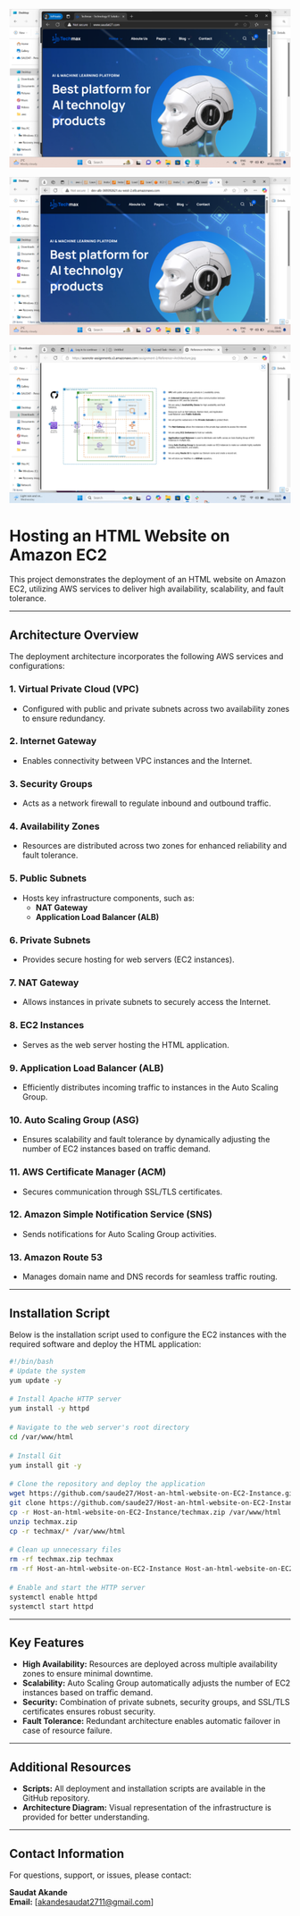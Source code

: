 ![Alt text](/git-ref-ach2.png)

![Alt text](/git-ref-ach1.png)

![Alt text](/git-ref-ach.png)


# Hosting an HTML Website on Amazon EC2

This project demonstrates the deployment of an HTML website on Amazon EC2, utilizing AWS services to deliver high availability, scalability, and fault tolerance.

---

## Architecture Overview

The deployment architecture incorporates the following AWS services and configurations:

### 1. **Virtual Private Cloud (VPC)**
   - Configured with public and private subnets across two availability zones to ensure redundancy.

### 2. **Internet Gateway**
   - Enables connectivity between VPC instances and the Internet.

### 3. **Security Groups**
   - Acts as a network firewall to regulate inbound and outbound traffic.

### 4. **Availability Zones**
   - Resources are distributed across two zones for enhanced reliability and fault tolerance.

### 5. **Public Subnets**
   - Hosts key infrastructure components, such as:
     - **NAT Gateway**
     - **Application Load Balancer (ALB)**

### 6. **Private Subnets**
   - Provides secure hosting for web servers (EC2 instances).

### 7. **NAT Gateway**
   - Allows instances in private subnets to securely access the Internet.

### 8. **EC2 Instances**
   - Serves as the web server hosting the HTML application.

### 9. **Application Load Balancer (ALB)**
   - Efficiently distributes incoming traffic to instances in the Auto Scaling Group.

### 10. **Auto Scaling Group (ASG)**
   - Ensures scalability and fault tolerance by dynamically adjusting the number of EC2 instances based on traffic demand.

### 11. **AWS Certificate Manager (ACM)**
   - Secures communication through SSL/TLS certificates.

### 12. **Amazon Simple Notification Service (SNS)**
   - Sends notifications for Auto Scaling Group activities.

### 13. **Amazon Route 53**
   - Manages domain name and DNS records for seamless traffic routing.

---

## Installation Script

Below is the installation script used to configure the EC2 instances with the required software and deploy the HTML application:

```bash
#!/bin/bash
# Update the system
yum update -y

# Install Apache HTTP server
yum install -y httpd

# Navigate to the web server's root directory
cd /var/www/html

# Install Git
yum install git -y

# Clone the repository and deploy the application
wget https://github.com/saude27/Host-an-html-website-on-EC2-Instance.git
git clone https://github.com/saude27/Host-an-html-website-on-EC2-Instance.git
cp -r Host-an-html-website-on-EC2-Instance/techmax.zip /var/www/html
unzip techmax.zip
cp -r techmax/* /var/www/html

# Clean up unnecessary files
rm -rf techmax.zip techmax
rm -rf Host-an-html-website-on-EC2-Instance Host-an-html-website-on-EC2-Instance.git

# Enable and start the HTTP server
systemctl enable httpd
systemctl start httpd
```

---

## Key Features

- **High Availability:** Resources are deployed across multiple availability zones to ensure minimal downtime.
- **Scalability:** Auto Scaling Group automatically adjusts the number of EC2 instances based on traffic demand.
- **Security:** Combination of private subnets, security groups, and SSL/TLS certificates ensures robust security.
- **Fault Tolerance:** Redundant architecture enables automatic failover in case of resource failure.

---

## Additional Resources

- **Scripts:** All deployment and installation scripts are available in the GitHub repository.
- **Architecture Diagram:** Visual representation of the infrastructure is provided for better understanding.

---

## Contact Information

For questions, support, or issues, please contact:

**Saudat Akande**  
**Email:** [akandesaudat2711@gmail.com]
